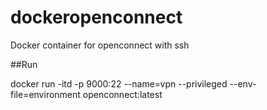 # dockeropenconnect
Docker container for openconnect with ssh

##Run  

docker run -itd -p 9000:22 --name=vpn --privileged --env-file=environment openconnect:latest
